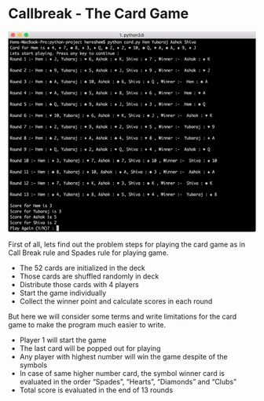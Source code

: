 # Callbreak - The Card Game

![Call Break the card game in python explained](play_game.jpg)

First of all, lets find out the problem steps for playing the card game as in Call Break rule and Spades rule for playing game.

- The 52 cards are initialized in the deck
- Those cards are shuffled randomly in deck
- Distribute those cards with 4 players
- Start the game individually
- Collect the winner point and calculate scores in each round


But here we will consider some terms and write limitations for the card game to make the program much easier to write.

- Player 1 will start the game
- The last card will be popped out for playing
- Any player with highest number will win the game despite of the symbols
- In case of same higher number card, the symbol winner card is evaluated in the order “Spades”, “Hearts”, “Diamonds” and “Clubs”
- Total score is evaluated in the end of 13 rounds

